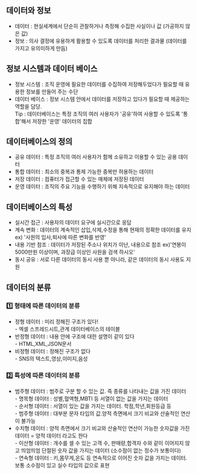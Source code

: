 ## 데이터와 정보

-   데이터 : 현실세계에서 단순히 관찰하거나 측정해 수집한 사실이나 값 (가공하지 않은 값)
-   정보 : 의사 결정에 유용하게 활용할 수 있도록 데이터를 처리한 결과물 (데이터를 가지고 유의미하게 만듬)

## 정보 시스템과 데이터 베이스

-   정보 시스템 : 조직 운영에 필요한 데이터를 수집하여 저장해두었다가 필요할 때 유용한 정보를 만들어 주는 수단
-   데이터 베이스 : 정보 시스템 안에서 데이터를 저장하고 있다가 필요할 때 제공하는 역할을 담당.  
    Tip : 데이터베이스는 특정 조직의 여러 사용자가 '공유'하여 사용할 수 있도록 '통합'해서 저장한 '운영' 데이터의 집합

## 데이터베이스의 정의

-   공유 데이터 : 특정 조직의 여러 사용자가 함께 소유하고 이용할 수 있는 공용 데이터
-   통합 데이터 : 최소의 중복과 통제 가능한 중복만 허용하는 데이터
-   저장 데이터 : 컴퓨터가 접근할 수 있는 매체에 저장된 데이터
-   운영 데이터 : 조직의 주요 기능을 수행하기 위해 지속적으로 유지해야 하는 데이터

## 데이터베이스의 특성

-   실시간 접근 : 사용자의 데이터 요구에 실시간으로 응답
-   계속 변화 : 데이터의 계속적인 삽입,삭제,수정을 통해 현재의 정확한 데이터를 유지 ex) '사원의 입사,퇴사에 따른 변화를 반영'
-   내용 기반 참조 : 데이터가 저장된 주소나 위치가 이난, 내용으로 참조 ex)'연봉이 5000만원 이상이며, 과장급 이상인 사원을 검색 하시오'
-   동시 공유 : 서로 다른 데이터의 동시 사용 뿐 아니라, 같은 데이터의 동시 사용도 지원

## 데이터의 분류

### 1️⃣ 형태에 따른 데이터의 분류

-   정형 데이터 : 미리 정해진 구조가 있다!  
    \- 엑셀 스프레드시트,관계 데이터베이스의 테이블
-   반정형 데이터 : 내용 안에 구조에 대한 설명이 같이 있다  
    \- HTML,XML,JSON문서
-   비정형 데이터 : 정해진 구조가 없다  
    \- SNS의 텍스트,영상,이미지,음성

### 2️⃣ 특성에 따른 데이터의 분류

-   범주형 데이터 : 범주로 구분 할 수 있는 값. 즉 종류를 나타내는 값을 가진 데이터  
    \- 명목형 데이터 : 성별,혈액형,MBTI 등 서열이 없는 값을 가지는 데이터  
    \- 순서형 데이터 : 서열이 있는 값을 가지는 데이터. 학점,학년,회원등급 등  
    \- 범주형 데이터 : 대부분 문자 타입의 값.양적 측면에서 크기 비교와 산술적인 연산이 불가능
-   수치형 데이터 : 양적 측면에서 크기 비교와 산술적인 연산이 가능한 숫자값을 가진 데이터 = 양적 데이터 라고도 한다  
    \- 이산형 데이터 : 개수를 셀 수 있는 고객 수, 판매량,합격자 수와 같이 이어지지 않고 띄엄띄엄 단절된 숫자 값을 가지는 데이터 (소수점이 없는 정수가 보통이다)  
    \- 연속형 데이터 : 키,몸무게,온도 등 연속적으로 이어진 숫자 값을 가지는 데이터. 보통 소수점이 있고 실수 타입의 값으로 표현